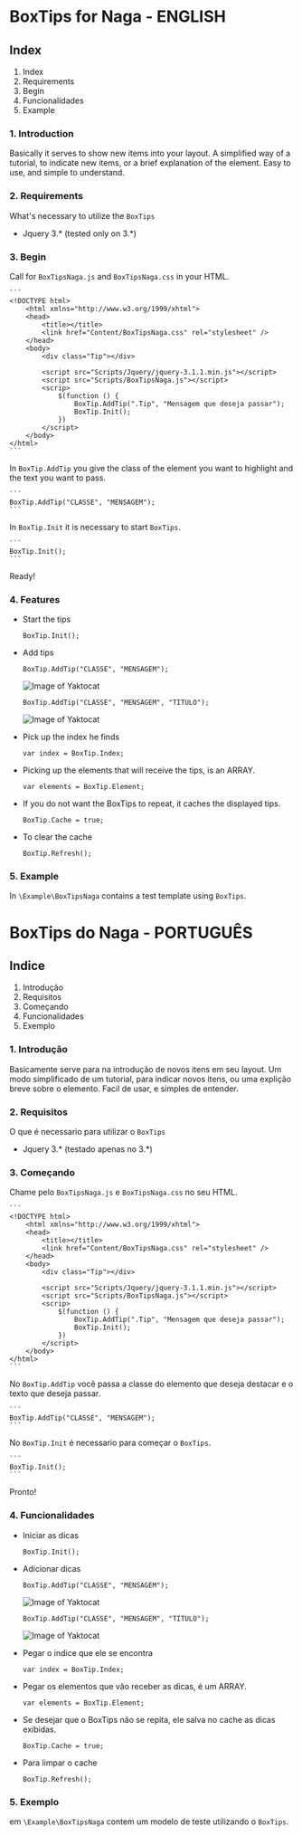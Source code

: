 # BoxTips for Naga - ENGLISH
## Index

1. Index
2. Requirements
3. Begin
4. Funcionalidades
5. Example

### 1. Introduction

Basically it serves to show new items into your layout.
A simplified way of a tutorial, to indicate new items, or a brief explanation of the element.
Easy to use, and simple to understand.

### 2. Requirements

What's necessary to utilize the `BoxTips`

* Jquery 3.* (tested only on 3.*)

### 3. Begin

Call for `BoxTipsNaga.js` and `BoxTipsNaga.css` in your HTML.

	```
	<!DOCTYPE html>
		<html xmlns="http://www.w3.org/1999/xhtml">
		<head>
			<title></title>
			<link href="Content/BoxTipsNaga.css" rel="stylesheet" />
		</head>
		<body>
			<div class="Tip"></div>
				
			<script src="Scripts/Jquery/jquery-3.1.1.min.js"></script>
			<script src="Scripts/BoxTipsNaga.js"></script>
			<scrip>
				$(function () {
					BoxTip.AddTip(".Tip", "Mensagem que deseja passar");
					BoxTip.Init();
				})
			</script>
		</body>
	</html>
	```

In `BoxTip.AddTip` you give the class of the element you want to highlight and the text you want to pass.

	```
	BoxTip.AddTip("CLASSE", "MENSAGEM");
	```

In `BoxTip.Init` it is necessary to start `BoxTips`.

	```
	BoxTip.Init();
	```
	
Ready!

### 4. Features

* Start the tips
	```
	BoxTip.Init();
	```
	
* Add tips
	```
	BoxTip.AddTip("CLASSE", "MENSAGEM");
	```
	![Image of Yaktocat](/Images/Image1.PNG)

	```
	BoxTip.AddTip("CLASSE", "MENSAGEM", "TITULO");
	```
	![Image of Yaktocat](/Images/Image2.PNG)
	
* Pick up the index he finds
	```
	var index = BoxTip.Index;
	```

* Picking up the elements that will receive the tips, is an ARRAY.
	```
	var elements = BoxTip.Element;
	```
	
* If you do not want the BoxTips to repeat, it caches the displayed tips.
	```
	BoxTip.Cache = true;
	```
	
* To clear the cache
	```
	BoxTip.Refresh();
	```

### 5. Example	

In `\Example\BoxTipsNaga` contains a test template using `BoxTips`.
	
	

# BoxTips do Naga - PORTUGUÊS
## Indice

1. Introdução
2. Requisitos
3. Começando
4. Funcionalidades
5. Exemplo

### 1. Introdução

Basicamente serve para na introdução de novos itens em seu layout. 
Um modo simplificado de um tutorial, para indicar novos itens, ou uma explição breve sobre o elemento.
Facil de usar, e simples de entender.

### 2. Requisitos

O que é necessario para utilizar o `BoxTips`

* Jquery 3.* (testado apenas no 3.*)

### 3. Começando

Chame pelo `BoxTipsNaga.js` e `BoxTipsNaga.css` no seu HTML.

	```
	<!DOCTYPE html>
		<html xmlns="http://www.w3.org/1999/xhtml">
		<head>
			<title></title>
			<link href="Content/BoxTipsNaga.css" rel="stylesheet" />
		</head>
		<body>
			<div class="Tip"></div>
				
			<script src="Scripts/Jquery/jquery-3.1.1.min.js"></script>
			<script src="Scripts/BoxTipsNaga.js"></script>
			<scrip>
				$(function () {
					BoxTip.AddTip(".Tip", "Mensagem que deseja passar");
					BoxTip.Init();
				})
			</script>
		</body>
	</html>
	```

No `BoxTip.AddTip` você passa a classe do elemento que deseja destacar e o texto que deseja passar.

	```
	BoxTip.AddTip("CLASSE", "MENSAGEM");
	```

No `BoxTip.Init` é necessario para começar o `BoxTips`.

	```
	BoxTip.Init();
	```

Pronto!

### 4. Funcionalidades

* Iniciar as dicas
	```
	BoxTip.Init();
	```
	
* Adicionar dicas
	```
	BoxTip.AddTip("CLASSE", "MENSAGEM");
	```
	![Image of Yaktocat](/Images/Image1.PNG)

	```
	BoxTip.AddTip("CLASSE", "MENSAGEM", "TITULO");
	```
	![Image of Yaktocat](/Images/Image2.PNG)
	
* Pegar o indice que ele se encontra
	```
	var index = BoxTip.Index;
	```

* Pegar os elementos que vão receber as dicas, é um ARRAY.
	```
	var elements = BoxTip.Element;
	```
	
* Se desejar que o BoxTips não se repita, ele salva no cache as dicas exibidas.
	```
	BoxTip.Cache = true;
	```
	
* Para limpar o cache
	```
	BoxTip.Refresh();
	```

### 5. Exemplo

em `\Example\BoxTipsNaga` contem um modelo de teste utilizando o `BoxTips`.
